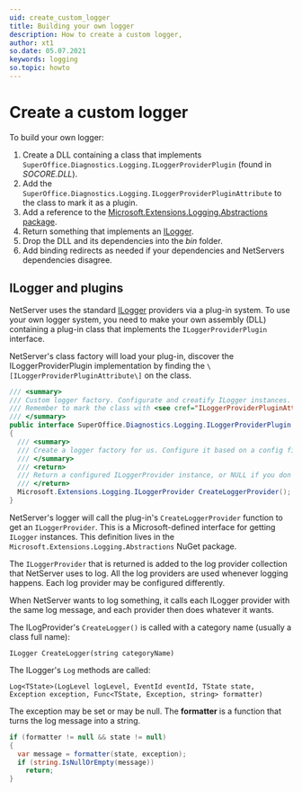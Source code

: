 ```yaml
---
uid: create_custom_logger
title: Building your own logger
description: How to create a custom logger,
author: xt1
so.date: 05.07.2021
keywords: logging
so.topic: howto
---
```


# Create a custom logger

To build your own logger:

1. Create a DLL containing a class that implements `SuperOffice.Diagnostics.Logging.ILoggerProviderPlugin` (found in *SOCORE.DLL*).
2. Add the `SuperOffice.Diagnostics.Logging.ILoggerProviderPluginAttribute` to the class to mark it as a plugin.
3. Add a reference to the [Microsoft.Extensions.Logging.Abstractions package][0].
4. Return something that implements an [ILogger][1].
5. Drop the DLL and its dependencies into the *bin* folder.
6. Add binding redirects as needed if your dependencies and NetServers dependencies disagree.

## ILogger and plugins

NetServer uses the standard [ILogger][1] providers via a plug-in system. To use your own logger system, you need to make your own assembly (DLL) containing a plug-in class that implements the `ILoggerProviderPlugin` interface.

NetServer's class factory will load your plug-in, discover the ILoggerProviderPlugin implementation by finding the `\[ILoggerProviderPluginAttribute\]` on the class.

```cs
/// <summary>
/// Custom logger factory. Configurate and creatify ILogger instances.
/// Remember to mark the class with <see cref="ILoggerProviderPluginAttribute"/>.
/// </summary>
public interface SuperOffice.Diagnostics.Logging.ILoggerProviderPlugin : IPlugin
{
  /// <summary>
  /// Create a logger factory for us. Configure it based on a config file or ConfigFile settings.
  /// </summary>
  /// <return>
  /// Return a configured ILoggerProvider instance, or NULL if you don't feel like logging today.
  /// </return>
  Microsoft.Extensions.Logging.ILoggerProvider CreateLoggerProvider();
}
```

NetServer's logger will call the plug-in's `CreateLoggerProvider` function to get an `ILoggerProvider`. This is a Microsoft-defined interface for getting `ILogger` instances. This definition lives in the `Microsoft.Extensions.Logging.Abstractions` NuGet package.

The `ILoggerProvider` that is returned is added to the log provider collection that NetServer uses to log. All the log providers are used whenever logging happens. Each log provider may be configured differently.

When NetServer wants to log something, it calls each ILogger provider with the same log message, and each provider then does whatever it wants.

The ILogProvider's `CreateLogger()` is called with a category name (usually a class full name):

`ILogger CreateLogger(string categoryName)`

The ILogger's `Log` methods are called:

`Log<TState>(LogLevel logLevel, EventId eventId, TState state, Exception exception, Func<TState, Exception, string> formatter)`

The exception may be set or may be null. The **formatter** is a function that turns the log message into a string.

```csharp
if (formatter != null && state != null)
{
  var message = formatter(state, exception);
  if (string.IsNullOrEmpty(message))
    return;
}
```

<!-- Referenced links-->
[0]: https://www.nuget.org/packages/Microsoft.Extensions.Logging.Abstractions/
[1]: https://docs.microsoft.com/en-us/dotnet/api/microsoft.extensions.logging.ilogger
